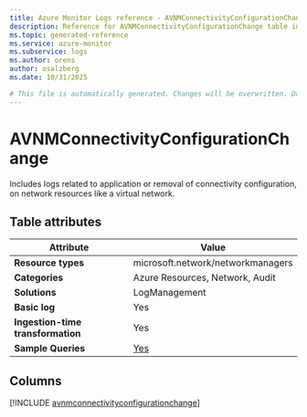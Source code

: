 ```yaml
---
title: Azure Monitor Logs reference - AVNMConnectivityConfigurationChange
description: Reference for AVNMConnectivityConfigurationChange table in Azure Monitor Logs.
ms.topic: generated-reference
ms.service: azure-monitor
ms.subservice: logs
ms.author: orens
author: osalzberg
ms.date: 10/31/2025

# This file is automatically generated. Changes will be overwritten. Do not change this file directly.
---
```


# AVNMConnectivityConfigurationChange

Includes logs related to application or removal of connectivity configuration, on network resources like a virtual network.


## Table attributes

|Attribute|Value|
|---|---|
|**Resource types**|microsoft.network/networkmanagers|
|**Categories**|Azure Resources, Network, Audit|
|**Solutions**| LogManagement|
|**Basic log**|Yes|
|**Ingestion-time transformation**|Yes|
|**Sample Queries**|[Yes](/azure/azure-monitor/reference/queries/avnmconnectivityconfigurationchange)|



## Columns
  
[!INCLUDE [avnmconnectivityconfigurationchange](~/reusable-content/ce-skilling/azure/includes/azure-monitor/reference/tables/avnmconnectivityconfigurationchange-include.md)]
